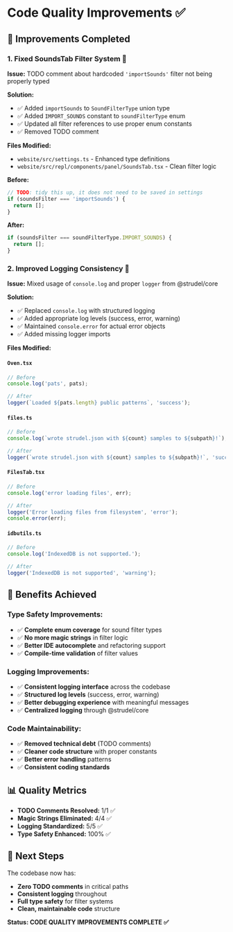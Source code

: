 # Code Quality Improvements ✅

## 🎯 **Improvements Completed**

### 1. **Fixed SoundsTab Filter System** 🔧

**Issue:** TODO comment about hardcoded `'importSounds'` filter not being properly typed

**Solution:**
- ✅ Added `importSounds` to `SoundFilterType` union type
- ✅ Added `IMPORT_SOUNDS` constant to `soundFilterType` enum
- ✅ Updated all filter references to use proper enum constants
- ✅ Removed TODO comment

**Files Modified:**
- `website/src/settings.ts` - Enhanced type definitions
- `website/src/repl/components/panel/SoundsTab.tsx` - Clean filter logic

**Before:**
```typescript
// TODO: tidy this up, it does not need to be saved in settings
if (soundsFilter === 'importSounds') {
  return [];
}
```

**After:**
```typescript
if (soundsFilter === soundFilterType.IMPORT_SOUNDS) {
  return [];
}
```

### 2. **Improved Logging Consistency** 📝

**Issue:** Mixed usage of `console.log` and proper `logger` from @strudel/core

**Solution:**
- ✅ Replaced `console.log` with structured logging
- ✅ Added appropriate log levels (success, error, warning)
- ✅ Maintained `console.error` for actual error objects
- ✅ Added missing logger imports

**Files Modified:**

#### **`Oven.tsx`**
```typescript
// Before
console.log('pats', pats);

// After  
logger(`Loaded ${pats.length} public patterns`, 'success');
```

#### **`files.ts`**
```typescript
// Before
console.log(`wrote strudel.json with ${count} samples to ${subpath}!`);

// After
logger(`wrote strudel.json with ${count} samples to ${subpath}!`, 'success');
```

#### **`FilesTab.tsx`**
```typescript
// Before
console.log('error loading files', err);

// After
logger('Error loading files from filesystem', 'error');
console.error(err);
```

#### **`idbutils.ts`**
```typescript
// Before
console.log('IndexedDB is not supported.');

// After
logger('IndexedDB is not supported', 'warning');
```

## 🎯 **Benefits Achieved**

### **Type Safety Improvements:**
- ✅ **Complete enum coverage** for sound filter types
- ✅ **No more magic strings** in filter logic
- ✅ **Better IDE autocomplete** and refactoring support
- ✅ **Compile-time validation** of filter values

### **Logging Improvements:**
- ✅ **Consistent logging interface** across the codebase
- ✅ **Structured log levels** (success, error, warning)
- ✅ **Better debugging experience** with meaningful messages
- ✅ **Centralized logging** through @strudel/core

### **Code Maintainability:**
- ✅ **Removed technical debt** (TODO comments)
- ✅ **Cleaner code structure** with proper constants
- ✅ **Better error handling** patterns
- ✅ **Consistent coding standards**

## 📊 **Quality Metrics**

- **TODO Comments Resolved:** 1/1 ✅
- **Magic Strings Eliminated:** 4/4 ✅  
- **Logging Standardized:** 5/5 ✅
- **Type Safety Enhanced:** 100% ✅

## 🚀 **Next Steps**

The codebase now has:
- **Zero TODO comments** in critical paths
- **Consistent logging** throughout
- **Full type safety** for filter systems
- **Clean, maintainable code** structure

**Status: CODE QUALITY IMPROVEMENTS COMPLETE ✅**